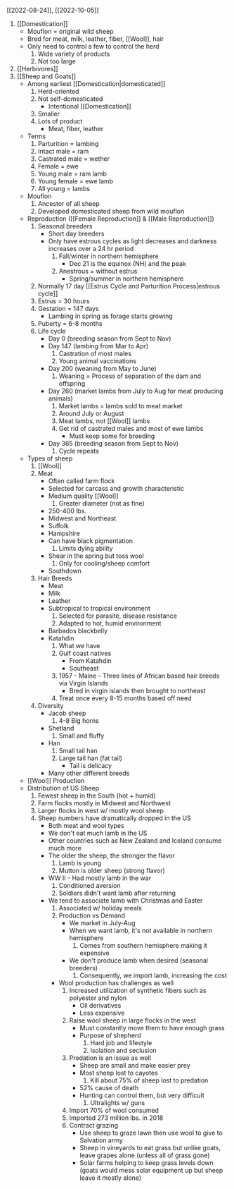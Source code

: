 [[2022-08-24]], [[2022-10-05]]

1. [[Domestication]]
	- Mouflon = original wild sheep
	- Bred for meat, milk, leather, fiber, [[Wool]], hair
	- Only need to control a few to control the herd
		1. Wide variety of products
		2. Not too large
2. [[Herbivores]]
3. [[Sheep and Goats]]
	- Among earliest [[Domestication|domesticated]]
		1. Herd-oriented
		2. Not self-domesticated
			- Intentional [[Domestication]]
		3. Smaller
		4. Lots of product
			- Meat, fiber, leather
	- Terms
		1. Parturition = lambing 
		2. Intact male = ram
		3. Castrated male = wether
		4. Female = ewe
		5. Young male = ram lamb
		6. Young female = ewe lamb
		7. All young = lambs
	- Mouflon
		1. Ancestor of all sheep
		2. Developed domesticated sheep from wild mouflon
	- Reproduction ([[Female Reproduction]] & [[Male Reproduction]])
		1. Seasonal breeders
			- Short day breeders
			- Only have estrous cycles as light decreases and darkness increases over a 24 hr period
				1. Fall/winter in northern hemisphere
					- Dec 21 is the equinox (NH) and the peak
				2. Anestrous = without estrus
					- Spring/summer in northern hemisphere
		1. Normally 17 day [[Estrus Cycle and Parturition Process|estrous cycle]]
		2. Estrus = 30 hours
		3. Gestation = 147 days
			- Lambing in spring as forage starts growing
		4. Puberty = 6-8 months
		5. Life cycle
			- Day 0 (breeding season from Sept to Nov)
			- Day 147 (lambing from Mar to Apr)
				1. Castration of most males
				2. Young animal vaccinations 
			- Day 200 (weaning from May to June)
				1. Weaning = Process of separation of the dam and offspring  
			- Day 260 (market lambs from July to Aug for meat producing animals)
				1. Market lambs = lambs sold to meat market
				2. Around July or August
				3. Meat lambs, not [[Wool]] lambs
				4. Get rid of castrated males and most of ewe lambs
					- Must keep some for breeding
			- Day 365 (breeding season from Sept to Nov)
				1. Cycle repeats
	- Types of sheep
		1. [[Wool]]
		2. Meat
			- Often called farm flock
			- Selected for carcass and growth characteristic
			- Medium quality [[Wool]]
				1. Greater diameter (not as fine)
			- 250-400 lbs.
			- Midwest and Northeast
			- Suffolk
			- Hampshire
			- Can have black pigmentation
				1. Limits dying ability
			- Shear in the spring but toss wool
				1. Only for cooling/sheep comfort 
			- Southdown 
		3. Hair Breeds
			- Meat
			- Milk
			- Leather
			- Subtropical to tropical environment
				1. Selected for parasite, disease resistance
				2. Adapted to hot, humid environment
			- Barbados blackbelly
			- Katahdin
				1. What we have
				3. Gulf coast natives
					- From Katahdin
					- Southeast
				4. 1957 - Maine - Three lines of African based hair breeds via Virgin Islands
					- Bred in virgin islands then brought to northeast
				5. Treat once every 8-15 months based off need
		4. Diversity
			- Jacob sheep
				1. 4-8 Big horns
			- Shetland
				1. Small and fluffy
			- Han
				1. Small tail han
				2. Large tail han (fat tail)
					- Tail is delicacy 
			- Many other different breeds
	- [[Wool]] Production
	- Distribution of US Sheep
		1. Fewest sheep in the South (hot + humid)
		3. Farm flocks mostly in Midwest and Northwest
		4. Larger flocks in west w/ mostly wool sheep
		5. Sheep numbers have dramatically dropped in the US
			- Both meat and wool types
			- We don't eat much lamb in the US
			- Other countries such as New Zealand and Iceland consume much more
			- The older the sheep, the stronger the flavor
				1. Lamb is young
				2. Mutton is older sheep (strong flavor)
			- WW II - Had mostly lamb in the war
				1. Conditioned aversion
				2. Soldiers didn't want lamb after returning
			- We tend to associate lamb with Christmas and Easter
				1. Associated w/ holiday meals
				2. Production vs Demand
					- We market in July-Aug
					- When we want lamb, it's not available in northern hemisphere
						1. Comes from southern hemisphere making it expensive
					- We don't produce lamb when desired (seasonal breeders)
						1. Consequently, we import lamb, increasing the cost
				- Wool production has challenges as well
					1. Increased utilization of synthetic fibers such as polyester and nylon
						- Oil derivatives
						- Less expensive
					2. Raise wool sheep in large flocks in the west
						- Must constantly move them to have enough grass
						- Purpose of shepherd
							1. Hard job and lifestyle
							2. Isolation and seclusion
					3. Predation is an issue as well
						- Sheep are small and make easier prey
						- Most sheep lost to cayotes 
							1. Kill about 75% of sheep lost to predation
						 - 52% cause of death
						 - Hunting can control them, but very difficult
							 1. Ultralights w/ guns
					4. Import 70% of wool consumed
					5. Imported 273 million lbs. in 2018
					6. Contract grazing
						- Use sheep to graze lawn then use wool to give to Salvation army
						- Sheep in vineyards to eat grass but unlike goats, leave grapes alone (unless all of grass gone)
						- Solar farms helping to keep grass levels down (goats would mess solar equipment up but sheep leave it mostly alone)